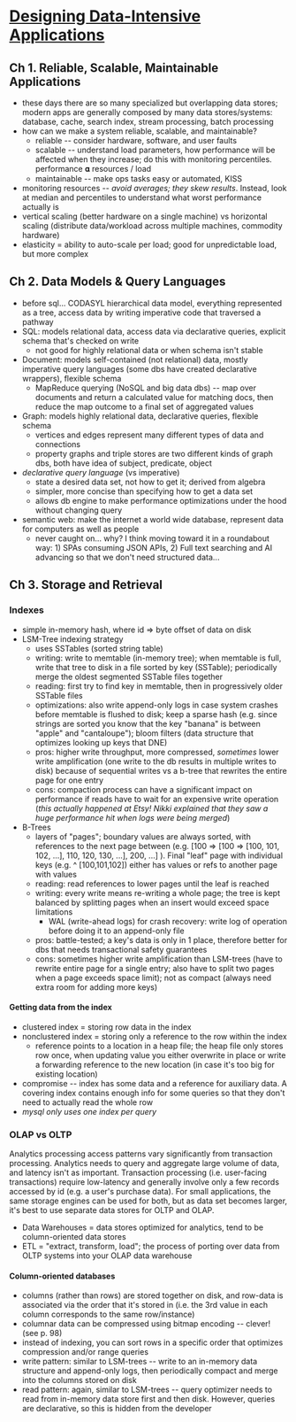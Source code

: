 # [Designing Data-Intensive Applications](https://dataintensive.net/)

## Ch 1. Reliable, Scalable, Maintainable Applications

- these days there are so many specialized but overlapping data stores; modern apps are generally composed by many data stores/systems: database, cache, search index, stream processing, batch processing
- how can we make a system reliable, scalable, and maintainable?
    - reliable -- consider hardware, software, and user faults
    - scalable -- understand load parameters, how performance will be affected when they increase; do this with monitoring percentiles. performance 𝛂 resources / load 
    - maintainable -- make ops tasks easy or automated, KISS
- monitoring resources -- *avoid averages; they skew results*. Instead, look at median and percentiles to understand what worst performance actually is
- vertical scaling (better hardware on a single machine) vs horizontal scaling (distribute data/workload across multiple machines, commodity hardware)
- elasticity = ability to auto-scale per load; good for unpredictable load, but more complex

## Ch 2. Data Models & Query Languages

- before sql... CODASYL hierarchical data model, everything represented as a tree, access data by writing imperative code that traversed a pathway
- SQL: models relational data, access data via declarative queries, explicit schema that's checked on write
    - not good for highly relational data or when schema isn't stable
- Document: models self-contained (not relational) data, mostly imperative query languages (some dbs have created declarative wrappers), flexible schema
    - MapReduce querying (NoSQL and big data dbs) -- map over documents and return a calculated value for matching docs, then reduce the map outcome to a final set of aggregated values
- Graph: models highly relational data, declarative queries, flexible schema
    - vertices and edges represent many different types of data and connections
    - property graphs and triple stores are two different kinds of graph dbs, both have idea of subject, predicate, object
- *declarative query language* (vs imperative)
    - state a desired data set, not how to get it; derived from algebra
    - simpler, more concise than specifying how to get a data set
    - allows db engine to make performance optimizations under the hood without changing query
- semantic web: make the internet a world wide database, represent data for computers as well as people
    - never caught on... why? I think moving toward it in a roundabout way: 1) SPAs consuming JSON APIs, 2) Full text searching and AI advancing so that we don't need structured data...

## Ch 3. Storage and Retrieval

### Indexes

- simple in-memory hash, where id => byte offset of data on disk
- LSM-Tree indexing strategy
    - uses SSTables (sorted string table)
    - writing: write to memtable (in-memory tree); when memtable is full, write that tree to disk in a file sorted by key (SSTable); periodically merge the oldest segmented SSTable files together
    - reading: first try to find key in memtable, then in progressively older SSTable files
    - optimizations: also write append-only logs in case system crashes before memtable is flushed to disk; keep a sparse hash (e.g. since strings are sorted you know that the key "banana" is between "apple" and "cantaloupe"); bloom filters (data structure that optimizes looking up keys that DNE)
    - pros: higher write throughput, more compressed, *sometimes* lower write amplification (one write to the db results in multiple writes to disk) because of sequential writes vs a b-tree that rewrites the entire page for one entry
    - cons: compaction process can have a significant impact on performance if reads have to wait for an expensive write operation (*this actually happened at Etsy! Nikki explained that they saw a huge performance hit when logs were being merged*)
- B-Trees
    - layers of "pages"; boundary values are always sorted, with references to the next page between (e.g. [100 => [100 => [100, 101, 102, ...], 110, 120, 130, ...], 200, ...] ). Final "leaf" page with individual keys (e.g. ^ [100,101,102]) either has values or refs to another page with values
    - reading: read references to lower pages until the leaf is reached
    - writing: every write means re-writing a whole page; the tree is kept balanced by splitting pages when an insert would exceed space limitations
        - WAL (write-ahead logs) for crash recovery: write log of operation before doing it to an append-only file
    - pros: battle-tested; a key's data is only in 1 place, therefore better for dbs that needs transactional safety guarantees
    - cons: sometimes higher write amplification than LSM-trees (have to rewrite entire page for a single entry; also have to split two pages when a page exceeds space limit); not as compact (always need extra room for adding more keys)

#### Getting data from the index

- clustered index = storing row data in the index
- nonclustered index = storing only a reference to the row within the index
    - reference points to a location in a heap file; the heap file only stores row once, when updating value you either overwrite in place or write a forwarding reference to the new location (in case it's too big for existing location)
- compromise -- index has some data and a reference for auxiliary data. A covering index contains enough info for some queries so that they don't need to actually read the whole row
- *mysql only uses one index per query*

### OLAP vs OLTP
Analytics processing access patterns vary significantly from transaction processing. Analytics needs to query and aggregate large volume of data, and latency isn't as important. Transaction processing (i.e. user-facing transactions) require low-latency and generally involve only a few records accessed by id (e.g. a user's purchase data). For small applications, the same storage engines can be used for both, but as data set becomes larger, it's best to use separate data stores for OLTP and OLAP.

- Data Warehouses = data stores optimized for analytics, tend to be column-oriented data stores
- ETL = "extract, transform, load";  the process of porting over data from OLTP systems into your OLAP data warehouse

#### Column-oriented databases
- columns (rather than rows) are stored together on disk, and row-data is associated via the order that it's stored in (i.e. the 3rd value in each column corresponds to the same row/instance)
- columnar data can be compressed using bitmap encoding -- clever! (see p. 98)
- instead of indexing, you can sort rows in a specific order that optimizes compression and/or range queries
- write pattern: similar to LSM-trees -- write to an in-memory data structure and append-only logs, then periodically compact and merge into the columns stored on disk
- read pattern: again, similar to LSM-trees -- query optimizer needs to read from in-memory data store first and then disk. However, queries are declarative, so this is hidden from the developer

